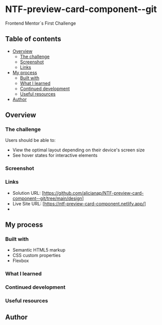 # NTF-preview-card-component--git
Frontend Mentor´s First Challenge 
## Table of contents
- [Overview](#overview)
  - [The challenge](#the-challenge)
  - [Screenshot](#screenshot)
  - [Links](#links)
- [My process](#my-process)
  - [Built with](#built-with)
  - [What I learned](#what-i-learned)
  - [Continued development](#continued-development)
  - [Useful resources](#useful-resources)
- [Author](#author)

## Overview
### The challenge

Users should be able to:

- View the optimal layout depending on their device's screen size
- See hover states for interactive elements

### Screenshot


### Links

- Solution URL: [https://github.com/alicianap/NTF-preview-card-component--git/tree/main/design]
- Live Site URL: [https://ntf-preview-card-component.netlify.app/]
- 
## My process
### Built with

- Semantic HTML5 markup
- CSS custom properties
- Flexbox
### What I learned


### Continued development


### Useful resources
## Author


